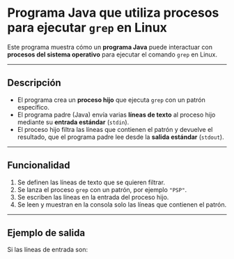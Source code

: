 # Programa Java que utiliza procesos para ejecutar `grep` en Linux

Este programa muestra cómo un **programa Java** puede interactuar con **procesos del sistema operativo** para ejecutar el comando `grep` en Linux.

---

## Descripción

- El programa crea un **proceso hijo** que ejecuta `grep` con un patrón específico.
- El programa padre (Java) envía varias **líneas de texto** al proceso hijo mediante su **entrada estándar** (`stdin`).
- El proceso hijo filtra las líneas que contienen el patrón y devuelve el resultado, que el programa padre lee desde la **salida estándar** (`stdout`).

---

## Funcionalidad

1. Se definen las líneas de texto que se quieren filtrar.
2. Se lanza el proceso `grep` con un patrón, por ejemplo `"PSP"`.
3. Se escriben las líneas en la entrada del proceso hijo.
4. Se leen y muestran en la consola solo las líneas que contienen el patrón.

---

## Ejemplo de salida

Si las líneas de entrada son:

